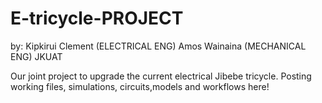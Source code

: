 # E-tricycle-PROJECT
by: Kipkirui Clement (ELECTRICAL ENG)
    Amos Wainaina (MECHANICAL ENG)
    JKUAT
    
Our joint project to upgrade the current electrical Jibebe tricycle.
Posting working files, simulations, circuits,models and workflows here!
